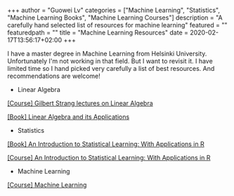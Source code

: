 +++
author = "Guowei Lv"
categories = ["Machine Learning", "Statistics", "Machine Learning Books", "Machine Learning Courses"]
description = "A carefully hand selected list of resources for machine learning"
featured = ""
featuredpath = ""
title = "Machine Learning Resources"
date = 2020-02-17T13:56:17+02:00
+++

I have a master degree in Machine Learning from Helsinki University. Unfortunately I'm not working in that field. But I want to revisit it. I have limited time so I hand picked very carefully a list of best resources. And recommendations are welcome!

* Linear Algebra

[[Course] Gilbert Strang lectures on Linear Algebra](https://www.youtube.com/watch?v=ZK3O402wf1c&list=PL49CF3715CB9EF31D&index=1)


[[Book] Linear Algebra and its Applications](https://www.amazon.co.uk/Linear-Algebra-Its-Applications-Strang/dp/0030105676)


* Statistics

[[Book] An Introduction to Statistical Learning: With Applications in R](http://faculty.marshall.usc.edu/gareth-james/ISL/)

[[Course] An Introduction to Statistical Learning: With Applications in R](https://www.youtube.com/watch?v=5N9V07EIfIg&list=PLOg0ngHtcqbPTlZzRHA2ocQZqB1D_qZ5V&index=1)

* Machine Learning

[[Course] Machine Learning](https://www.coursera.org/learn/machine-learning)

